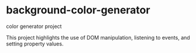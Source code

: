 # background-color-generator
color generator project

This project highlights the use of DOM manipulation, listening to events, and setting property values.
